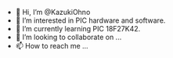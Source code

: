 - 👋 Hi, I’m @KazukiOhno
- 👀 I’m interested in PIC hardware and software.
- 🌱 I’m currently learning PIC 18F27K42.
- 💞️ I’m looking to collaborate on ...
- 📫 How to reach me ...

<!---
KazukiOhno/KazukiOhno is a ✨ special ✨ repository because its `README.md` (this file) appears on your GitHub profile.
You can click the Preview link to take a look at your changes.
--->
